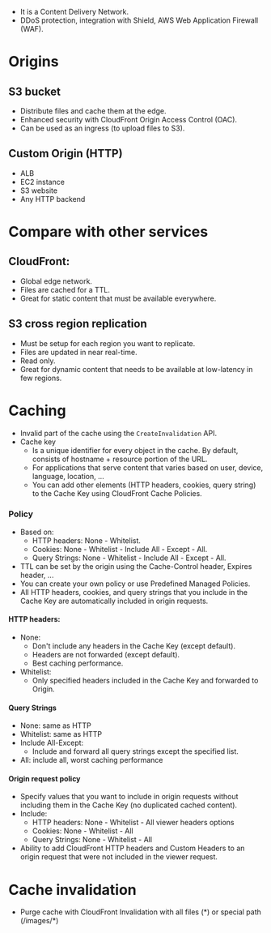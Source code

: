 - It is a Content Delivery Network.
- DDoS protection, integration with Shield, AWS Web Application Firewall (WAF).
# Origins
## S3 bucket
- Distribute files and cache them at the edge.
- Enhanced security with CloudFront Origin Access Control (OAC).
- Can be used as an ingress (to upload files to S3).
## Custom Origin (HTTP)
- ALB
- EC2 instance
- S3 website
- Any HTTP backend
# Compare with other services
## CloudFront:
- Global edge network.
- Files are cached for a TTL.
- Great for static content that must be available everywhere.
## S3 cross region replication 
- Must be setup for each region you want to replicate.
- Files are updated in near real-time.
- Read only.
- Great for dynamic content that needs to be available at low-latency in few regions.
# Caching
- Invalid part of the cache using the `CreateInvalidation` API.
- Cache key
	- Is a unique identifier for every object in the cache. By default, consists of hostname + resource portion of the URL.
	- For applications that serve content that varies based on user, device, language, location, ...
	- You can add other elements (HTTP headers, cookies, query string) to the Cache Key using CloudFront Cache Policies.
### Policy
- Based on:
	- HTTP headers: None - Whitelist.
	- Cookies: None - Whitelist - Include All - Except - All.
	- Query Strings: None - Whitelist - Include All - Except - All.
- TTL can be set by the origin using the Cache-Control header, Expires header, ...
- You can create your own policy or use Predefined Managed Policies.
- All HTTP headers, cookies, and query strings that you include in the Cache Key are automatically included in origin requests.
#### HTTP headers:
- None:
	- Don't include any headers in the Cache Key (except default).
	- Headers are not forwarded (except default).
	- Best caching performance.
- Whitelist:
	- Only specified headers included in the Cache Key and forwarded to Origin.
#### Query Strings
- None: same as HTTP
- Whitelist: same as HTTP
- Include All-Except:
	- Include and forward all query strings except the specified list.
- All: include all, worst caching performance
#### Origin request policy
- Specify values that you want to include in origin requests without including them in the Cache Key (no duplicated cached content).
- Include:
	- HTTP headers: None - Whitelist - All viewer headers options
	- Cookies: None - Whitelist - All
	- Query Strings: None - Whitelist - All
- Ability to add CloudFront HTTP headers and Custom Headers to an origin request that were not included in the viewer request.
# Cache invalidation
- Purge cache with CloudFront Invalidation with all files (\*) or special path (/images/\*)